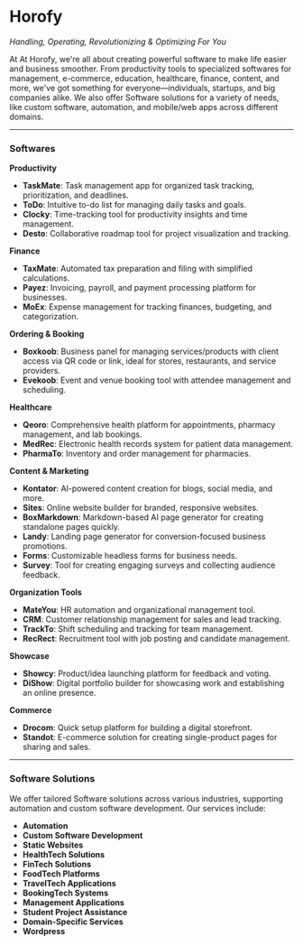 # **Horofy**  

*Handling, Operating, Revolutionizing & Optimizing For You*  

At At Horofy, we're all about creating powerful software to make life easier and business smoother. From productivity tools to specialized softwares for management, e-commerce, education, healthcare, finance, content, and more, we've got something for everyone—individuals, startups, and big companies alike. We also offer Software solutions for a variety of needs, like custom software, automation, and mobile/web apps across different domains.

---

### **Softwares**

**Productivity**  
- **TaskMate**: Task management app for organized task tracking, prioritization, and deadlines.  
- **ToDo**: Intuitive to-do list for managing daily tasks and goals.  
- **Clocky**: Time-tracking tool for productivity insights and time management.  
- **Desto**: Collaborative roadmap tool for project visualization and tracking.  

**Finance**  
- **TaxMate**: Automated tax preparation and filing with simplified calculations.  
- **Payez**: Invoicing, payroll, and payment processing platform for businesses.  
- **MoEx**: Expense management for tracking finances, budgeting, and categorization.  

**Ordering & Booking**  
- **Boxkoob**: Business panel for managing services/products with client access via QR code or link, ideal for stores, restaurants, and service providers.  
- **Evekoob**: Event and venue booking tool with attendee management and scheduling.  

**Healthcare**  
- **Qeoro**: Comprehensive health platform for appointments, pharmacy management, and lab bookings.  
- **MedRec**: Electronic health records system for patient data management.  
- **PharmaTo**: Inventory and order management for pharmacies.  

**Content & Marketing**  
- **Kontator**: AI-powered content creation for blogs, social media, and more.  
- **Sites**: Online website builder for branded, responsive websites.  
- **BoxMarkdown**: Markdown-based AI page generator for creating standalone pages quickly.  
- **Landy**: Landing page generator for conversion-focused business promotions.  
- **Forms**: Customizable headless forms for business needs.  
- **Survey**: Tool for creating engaging surveys and collecting audience feedback.  

**Organization Tools**  
- **MateYou**: HR automation and organizational management tool.  
- **CRM**: Customer relationship management for sales and lead tracking.  
- **TrackTo**: Shift scheduling and tracking for team management.  
- **RecRect**: Recruitment tool with job posting and candidate management.  

**Showcase**  
- **Showcy**: Product/idea launching platform for feedback and voting.  
- **DiShow**: Digital portfolio builder for showcasing work and establishing an online presence.  

**Commerce**  
- **Drocom**: Quick setup platform for building a digital storefront.  
- **Standot**: E-commerce solution for creating single-product pages for sharing and sales.  

---

### **Software Solutions**  
We offer tailored Software solutions across various industries, supporting automation and custom software development. Our services include:  
- **Automation**  
- **Custom Software Development**  
- **Static Websites**  
- **HealthTech Solutions**  
- **FinTech Solutions**  
- **FoodTech Platforms**  
- **TravelTech Applications**  
- **BookingTech Systems**
- **Management Applications**  
- **Student Project Assistance**  
- **Domain-Specific Services**
- **Wordpress**
